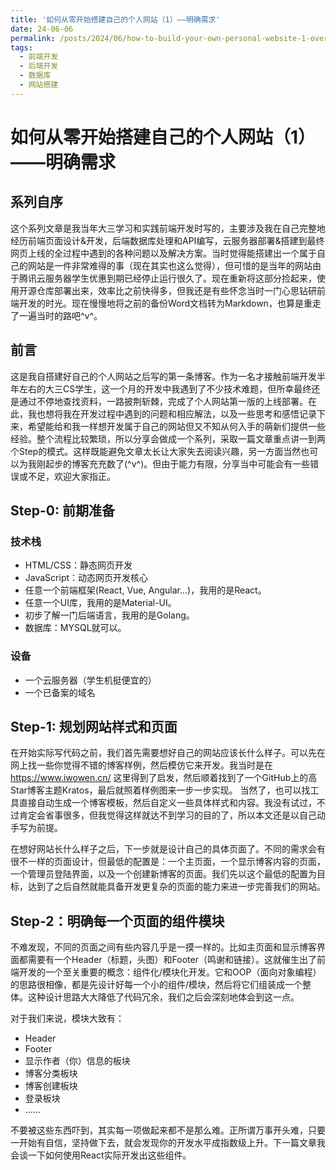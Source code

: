 ```yaml
---
title: '如何从零开始搭建自己的个人网站（1）——明确需求'
date: 24-06-06
permalink: /posts/2024/06/how-to-build-your-own-personal-website-1-overview/
tags:
  - 前端开发
  - 后端开发
  - 数据库
  - 网站搭建
---
```


# 如何从零开始搭建自己的个人网站（1）——明确需求

## 系列自序

这个系列文章是我当年大三学习和实践前端开发时写的，主要涉及我在自己完整地经历前端页面设计&开发，后端数据库处理和API编写，云服务器部署&搭建到最终网页上线的全过程中遇到的各种问题以及解决方案。当时觉得能搭建出一个属于自己的网站是一件非常难得的事（现在其实也这么觉得），但可惜的是当年的网站由于腾讯云服务器学生优惠到期已经停止运行很久了。现在重新将这部分捡起来，使用开源仓库部署出来，效率比之前快得多，但我还是有些怀念当时一门心思钻研前端开发的时光。现在慢慢地将之前的备份Word文档转为Markdown，也算是重走了一遍当时的路吧^v^。

## 前言

这是我自搭建好自己的个人网站之后写的第一条博客。作为一名才接触前端开发半年左右的大三CS学生，这一个月的开发中我遇到了不少技术难题，但所幸最终还是通过不停地查找资料，一路披荆斩棘，完成了个人网站第一版的上线部署。在此，我也想将我在开发过程中遇到的问题和相应解法，以及一些思考和感悟记录下来，希望能给和我一样想开发属于自己的网站但又不知从何入手的萌新们提供一些经验。整个流程比较繁琐，所以分享会做成一个系列，采取一篇文章重点讲一到两个Step的模式。这样既能避免文章太长让大家失去阅读兴趣，另一方面当然也可以为我刚起步的博客充充数了(^v^)。但由于能力有限，分享当中可能会有一些错误或不足，欢迎大家指正。

## Step-0: 前期准备

### 技术栈
- HTML/CSS：静态网页开发
- JavaScript：动态网页开发核心
- 任意一个前端框架(React, Vue, Angular...)，我用的是React。
- 任意一个UI库，我用的是Material-UI。
- 初步了解一门后端语言，我用的是Golang。
- 数据库：MYSQL就可以。

### 设备
- 一个云服务器（学生机挺便宜的）
- 一个已备案的域名

## Step-1: 规划网站样式和页面

在开始实际写代码之前，我们首先需要想好自己的网站应该长什么样子。可以先在网上找一些你觉得不错的博客样例，然后模仿它来开发。我当时是在 https://www.iwowen.cn/ 这里得到了启发，然后顺着找到了一个GitHub上的高Star博客主题Kratos，最后就照着样例图来一步一步实现。
当然了，也可以找工具直接自动生成一个博客模板，然后自定义一些具体样式和内容。我没有试过，不过肯定会省事很多，但我觉得这样就达不到学习的目的了，所以本文还是以自己动手写为前提。

在想好网站长什么样子之后，下一步就是设计自己的具体页面了。不同的需求会有很不一样的页面设计，但最低的配置是：一个主页面，一个显示博客内容的页面，一个管理员登陆界面，以及一个创建新博客的页面。我们先以这个最低的配置为目标，达到了之后自然就能具备开发更复杂的页面的能力来进一步完善我们的网站。

## Step-2：明确每一个页面的组件模块

不难发现，不同的页面之间有些内容几乎是一摸一样的。比如主页面和显示博客界面都需要有一个Header（标题，头图）和Footer（鸣谢和链接）。这就催生出了前端开发的一个至关重要的概念：组件化/模块化开发。它和OOP（面向对象编程）的思路很相像，都是先设计好每一个小的组件/模块，然后将它们组装成一个整体。这种设计思路大大降低了代码冗余，我们之后会深刻地体会到这一点。

对于我们来说，模块大致有：
- Header
- Footer
- 显示作者（你）信息的板块
- 博客分类板块
- 博客创建板块
- 登录板块
- ......

不要被这些东西吓到，其实每一项做起来都不是那么难。正所谓万事开头难，只要一开始有自信，坚持做下去，就会发现你的开发水平成指数级上升。下一篇文章我会谈一下如何使用React实际开发出这些组件。
